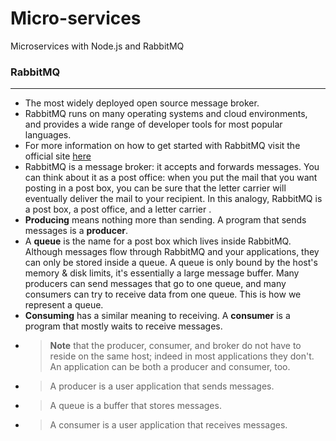 # Micro-services
Microservices with Node.js and RabbitMQ

### RabbitMQ
---
- The most widely deployed open source message broker.
- RabbitMQ runs on many operating systems and cloud environments, and provides a wide range of developer tools for most popular languages.
- For more information on how to get started with RabbitMQ visit the official site [here](https://www.rabbitmq.com/getstarted.html)
- RabbitMQ is a message broker: it accepts and forwards messages. You can think about it as a post office: when you put the mail that you want posting in a post box, you can be sure that the letter carrier will eventually deliver the mail to your recipient. In this analogy, RabbitMQ is a post box, a post office, and a letter carrier .
- **Producing** means nothing more than sending. A program that sends messages is a **producer**.
- A **queue** is the name for a post box which lives inside RabbitMQ. Although messages flow through RabbitMQ and your applications, they can only be stored inside a queue. A queue is only bound by the host's memory & disk limits, it's essentially a large message buffer. Many producers can send messages that go to one queue, and many consumers can try to receive data from one queue. This is how we represent a queue.
- **Consuming** has a similar meaning to receiving. A **consumer** is a program that mostly waits to receive messages.
- > **Note** that the producer, consumer, and broker do not have to reside on the same host; indeed in most applications they don't. An application can be both a producer and consumer, too.
- > A producer is a user application that sends messages.
- > A queue is a buffer that stores messages.
- > A consumer is a user application that receives messages.